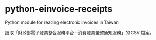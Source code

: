 python-einvoice-receipts
======================

Python module for reading electronic invoices in Taiwan

讀取「財政部電子發票整合服務平台－消費發票彙整通知服務」的 CSV 檔案。

